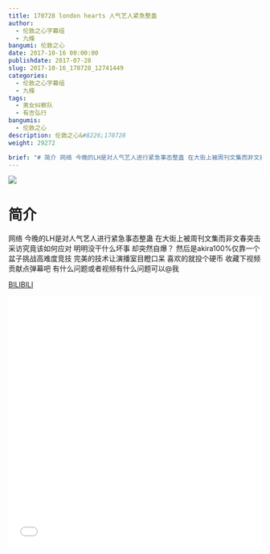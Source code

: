 ```yaml
---
title: 170728 london hearts 人气艺人紧急整蛊
author: 
  - 伦敦之心字幕组
  - 九條
bangumi: 伦敦之心
date: 2017-10-16 00:00:00
publishdate: 2017-07-28
slug: 2017-10-16_170728_12741449
categories: 
  - 伦敦之心字幕组
  - 九條
tags: 
  - 男女纠察队
  - 有吉弘行
bangumis: 
  - 伦敦之心
description: 伦敦之心&#8226;170728
weight: 29272

brief: "# 简介 网络 今晚的LH是对人气艺人进行紧急事态整蛊 在大街上被周刊文集而非文春突击采访究竟该如何应对 明明没干什么坏事 却突然自爆？ 然后是akira100%仅靠一个盆子挑战高难度竞技 完美的技术让演播室目瞪口呆 喜欢的就投个硬币 收藏下视频 贡献点弹幕吧 有什么问题或者视频有什么问题可以@我"
---
```


![](https://i.imgur.com/xBDJhAG.jpg)

# 简介  
网络
今晚的LH是对人气艺人进行紧急事态整蛊 在大街上被周刊文集而非文春突击采访究竟该如何应对 明明没干什么坏事 却突然自爆？ 然后是akira100%仅靠一个盆子挑战高难度竞技 完美的技术让演播室目瞪口呆 喜欢的就投个硬币 收藏下视频 贡献点弹幕吧 有什么问题或者视频有什么问题可以@我

  [BILIBILI](https://www.bilibili.com/video/av12741449/)


<div class="vcontainer">  <iframe class='video' src="//www.bilibili.com/blackboard/player.html?aid=12741449" width="100%" height="500" frameborder="0" allowfullscreen="allowfullscreen"></iframe></div>
